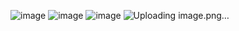 ![image](https://github.com/Eduardo-betti/Eduardo-betti-Portifolio/assets/72633828/0d0bb6ed-fdb0-4cbc-88f0-cdde0d73de66)
![image](https://github.com/Eduardo-betti/Eduardo-betti-Portifolio/assets/72633828/082d735a-72ee-4fa2-a32f-33f65b57c58e)
![image](https://github.com/Eduardo-betti/Eduardo-betti-Portifolio/assets/72633828/f4e769f0-3d66-432c-a76f-4b2ac3ab7f9a)
![Uploading image.png…]()

